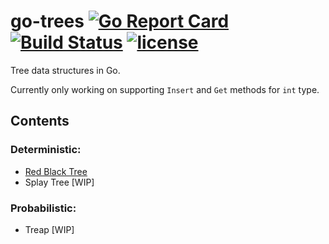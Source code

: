 # go-trees [![Go Report Card](https://goreportcard.com/badge/github.com/freddygv/go-trees)](https://goreportcard.com/report/github.com/freddygv/go-trees) [![Build Status](https://travis-ci.org/freddygv/go-trees.svg?branch=master)](https://travis-ci.org/freddygv/go-trees) [![license](https://img.shields.io/github/license/mashape/apistatus.svg)]()

Tree data structures in Go.

Currently only working on supporting `Insert` and `Get` methods for `int` type.

## Contents
### Deterministic:
* [Red Black Tree](https://github.com/freddygv/go-trees/blob/master/redblack/)
* Splay Tree [WIP]

### Probabilistic:
* Treap [WIP]
